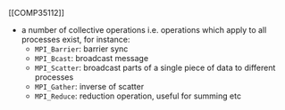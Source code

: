 [[COMP35112]]

- a number of collective operations i.e. operations which apply to all processes exist, for instance:
	- `MPI_Barrier`: barrier sync
	- `MPI_Bcast`: broadcast message
	- `MPI_Scatter`: broadcast parts of a single piece of data to different processes
	- `MPI_Gather`: inverse of scatter
	- `MPI_Reduce`: reduction operation, useful for summing etc